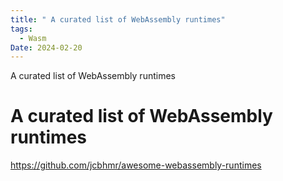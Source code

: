 ```yaml
---
title: " A curated list of WebAssembly runtimes"
tags:
  - Wasm
Date: 2024-02-20
---
```


 A curated list of WebAssembly runtimes
 
 
#  A curated list of WebAssembly runtimes
<https://github.com/jcbhmr/awesome-webassembly-runtimes>